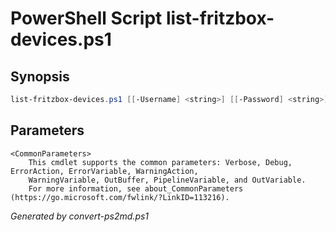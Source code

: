 # PowerShell Script list-fritzbox-devices.ps1

## Synopsis
```powershell
list-fritzbox-devices.ps1 [[-Username] <string>] [[-Password] <string>]

```

## Parameters

```
<CommonParameters>
    This cmdlet supports the common parameters: Verbose, Debug, ErrorAction, ErrorVariable, WarningAction, 
    WarningVariable, OutBuffer, PipelineVariable, and OutVariable.
    For more information, see about_CommonParameters (https://go.microsoft.com/fwlink/?LinkID=113216).
```

*Generated by convert-ps2md.ps1*

